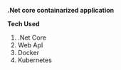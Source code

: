 **.Net core containarized application**

**Tech Used**

1. .Net Core
2. Web ApI
3. Docker
4. Kubernetes
